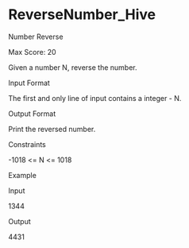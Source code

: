 # ReverseNumber_Hive
Number Reverse

Max Score: 20

Given a number N, reverse the number.



Input Format

The first and only line of input contains a integer - N.



Output Format

Print the reversed number.



Constraints

-1018 <= N <= 1018



Example

Input

1344



Output

4431
